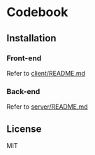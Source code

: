 ﻿# Codebook

## Installation

### Front-end

Refer to [client/README.md](client/README.md)

### Back-end

Refer to [server/README.md](server/README.md)

## License

MIT
